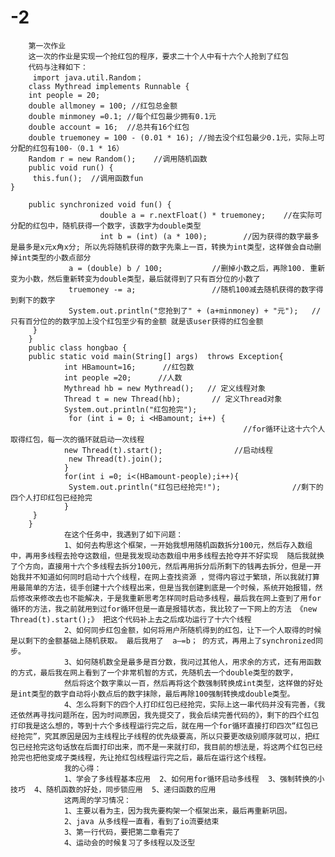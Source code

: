 # -2
        第一次作业
        这一次的作业是实现一个抢红包的程序，要求二十个人中有十六个人抢到了红包
        代码与注释如下：
         import java.util.Random；
        class Mythread implements Runnable {
        int people = 20;
        double allmoney = 100; //红包总金额
        double minmoney =0.1; //每个红包最少拥有0.1元
        double account = 16;  //总共有16个红包
        double truemoney = 100 - (0.01 * 16); //抛去没个红包最少0.1元，实际上可分配的红包有100-（0.1 * 16）
        Random r = new Random();    //调用随机函数
        public void run() {
         this.fun();  //调用函数fun
    }

        public synchronized void fun() {
                        double a = r.nextFloat() * truemoney;    //在实际可分配的红包中，随机获得一个数字，该数字为double类型
                        int b = (int) (a * 100);        //因为获得的数字最多是最多是x元x角x分; 所以先将随机获得的数字先乘上一百，转换为int类型，这样做会自动删掉int类型的小数点部分
                 a = (double) b / 100;           //删掉小数之后，再除100. 重新变为小数，然后重新转变为double类型，最后就得到了只有百分位的小数了
                 truemoney -= a;                 //随机100减去随机获得的数字得到剩下的数字
                 System.out.println("您抢到了" + (a+minmoney) + "元");   //只有百分位的的数字加上没个红包至少有的金额 就是该user获得的红包金额
         }
        }
        public class hongbao {
        public static void main(String[] args)  throws Exception{
                int HBamount=16;      //红包数
                int people =20;      //人数
                Mythread hb = new Mythread();   // 定义线程对象
                Thread t = new Thread(hb);       // 定义Thread对象
                System.out.println("红包抢完");
                 for (int i = 0; i <HBamount; i++) {
                                                        //for循环让这十六个人取得红包，每一次的循环就启动一次线程
                new Thread(t).start();                //启动线程
                 new Thread(t).join();
                }
                for(int i =0; i<(HBamount-people);i++){
                 System.out.println("红包已经抢完!");                //剩下的四个人打印红包已经抢完
                }
         }
        }
                在这个任务中，我遇到了如下问题：
                1、如何去构思这个框架，一开始我想用随机函数拆分100元，然后存入数组中，再用多线程去抢夺这数组，但是我发现动态数组中用多线程去抢夺并不好实现  随后我就换了个方向，直接用十六个多线程去拆分100元，然后再用拆分后所剩下的钱再去拆分，但是一开始我并不知道如何同时启动十六个线程，在网上查找资源 ，觉得内容过于繁琐，所以我就打算用最简单的方法，徒手创建十六个线程出来，但是当我创建到底是一个时候，系统开始报错，然后修改来修改去也不能解决，于是我重新思考怎样同时启动多线程，最后我在网上查到了用for循环的方法，我之前就用到过for循环但是一直是报错状态，我比较了一下网上的方法 《new Thread(t).start();》 把这个代码补上去之后成功运行了十六个线程
                2、如何同步红包金额，如何将用户所随机得到的红包，让下一个人取得的时候是以剩下的金额基础上随机获取。 最后我用了  a—=b； 的方式，再用上了synchronized同步。
                3、如何随机数全是最多是百分数，我问过其他人，用求余的方式，还有用函数的方式，最后我在网上看到了一个非常机智的方式，先随机去一个double类型的数字，
                然后将这个数字乘以一百，然后再将这个数强制转换成int类型，这样做的好处是int类型的数字自动将小数点后的数字抹除，最后再除100强制转换成double类型。
                4、怎么将剩下的四个人打印红包已经抢完，实际上这一串代码并没有完善，《我还依然再寻找问题所在，因为时间原因，我先提交了，我会后续完善代码的》，剩下的四个红包打印我是这么想的，等到十六个多线程运行完之后，就在用一个for循环直接打印四次“红包已经抢完”，究其原因是因为主线程比子线程的优先级要高，所以只要更改级别顺序就可以，把红包已经抢完这句话放在后面打印出来，而不是一来就打印，我目前的想法是，将这两个红包已经抢完也把他变成子类线程，先让抢红包线程运行完之后，最后在运行这个线程。
                我的心得：
                1、学会了多线程基本应用  2、如何用for循环启动多线程  3、强制转换的小技巧  4、随机函数的好处，同步锁应用  5、递归函数的应用
                这两周的学习情况：
                1、主要以看为主，因为我先要构架一个框架出来，最后再重新巩固。
                2、java 从多线程一直看，看到了io流要结束
                3、第一行代码，要把第二章看完了
                4、运动会的时候复习了多线程以及泛型
